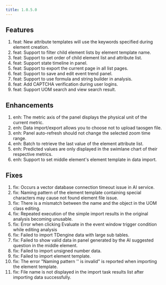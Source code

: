```yaml
---
title: 1.0.5.0
---
```


## Features
1. feat: New attribute templates will use the keywords specified during element creation.
1. feat: Support to filter child element lists by element template name.
1. feat: Support to set order of child element list and attribute list.
1. feat: Support state timeline in panel.
1. feat: Support to export the current page in all list pages.
1. feat: Support to save and edit event trend panel.
1. feat: Support to use formula and string builder in analysis.
1. feat: Add CAPTCHA verification during user logins.
1. feat: Support UOM search and view search result.

## Enhancements
1. enh: The metric axis of the panel displays the physical unit of the current metric.
1. enh: Data import/export allows you to choose not to upload taosgen file.
1. enh: Panel auto-refresh should not change the selected zoom time range.
1. enh: Batch to retrieve the last value of the element attribute list.
1. enh: Predicted values are only displayed in the swimlane chart of their respective metrics.
1. enh: Support to set middle element's element template in data import.

## Fixes
1. fix: Occurs a vector database connection timeout issue in AI service.
1. fix: Naming pattern of the element template containing special characters may cause not found element file issue.
1. fix: There is a mismatch between the name and the object in the UOM class editing.
1. fix: Repeated execution of the simple import results in the original analysis becoming unusable.
1. fix: Error when clicking Evaluate in the event window trigger condition while editing analysis
1. fix: Failed to import TDengine data with large sub tables.
1. fix: Failed to show valid data in panel generated by the AI suggested question in the middle element. 
1. fix: Failed to import unsigned number data.
1. fix: Failed to import element template.
1. fix: The error "Naming pattern '' is invalid" is reported when importing the element template.
1. fix: File name is not displayed in the import task results list after importing data successfully.

